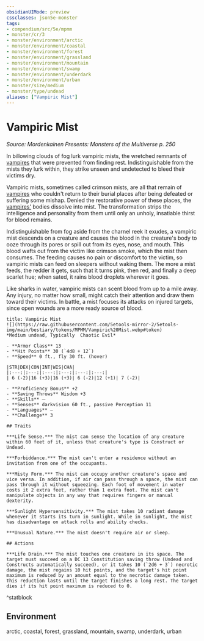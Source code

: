 ```yaml
---
obsidianUIMode: preview
cssclasses: json5e-monster
tags:
- compendium/src/5e/mpmm
- monster/cr/3
- monster/environment/arctic
- monster/environment/coastal
- monster/environment/forest
- monster/environment/grassland
- monster/environment/mountain
- monster/environment/swamp
- monster/environment/underdark
- monster/environment/urban
- monster/size/medium
- monster/type/undead
aliases: ["Vampiric Mist"]
---
```

# Vampiric Mist
*Source: Mordenkainen Presents: Monsters of the Multiverse p. 250*  

In billowing clouds of fog lurk vampiric mists, the wretched remnants of [vampires](compendium/bestiary/undead/vampire.md) that were prevented from finding rest. Indistinguishable from the mists they lurk within, they strike unseen and undetected to bleed their victims dry.

Vampiric mists, sometimes called crimson mists, are all that remain of [vampires](compendium/bestiary/undead/vampire.md) who couldn't return to their burial places after being defeated or suffering some mishap. Denied the restorative power of these places, the [vampires'](compendium/bestiary/undead/vampire.md) bodies dissolve into mist. The transformation strips the intelligence and personality from them until only an unholy, insatiable thirst for blood remains.

Indistinguishable from fog aside from the charnel reek it exudes, a vampiric mist descends on a creature and causes the blood in the creature's body to ooze through its pores or spill out from its eyes, nose, and mouth. This blood wafts out from the victim like crimson smoke, which the mist then consumes. The feeding causes no pain or discomfort to the victim, so vampiric mists can feed on sleepers without waking them. The more a mist feeds, the redder it gets, such that it turns pink, then red, and finally a deep scarlet hue; when sated, it rains blood droplets wherever it goes.

Like sharks in water, vampiric mists can scent blood from up to a mile away. Any injury, no matter how small, might catch their attention and draw them toward their victims. In battle, a mist focuses its attacks on injured targets, since open wounds are a more ready source of blood.

```ad-statblock
title: Vampiric Mist
![](https://raw.githubusercontent.com/5etools-mirror-2/5etools-img/main/bestiary/tokens/MPMM/Vampiric%20Mist.webp#token)
*Medium undead, Typically  Chaotic Evil*

- **Armor Class** 13 
- **Hit Points** 30 (`4d8 + 12`)
- **Speed** 0 ft., fly 30 ft. (hover)

|STR|DEX|CON|INT|WIS|CHA|
|:---:|:---:|:---:|:---:|:---:|:---:|
| 6 (-2)|16 (+3)|16 (+3)| 6 (-2)|12 (+1)| 7 (-2)|

- **Proficiency Bonus** +2
- **Saving Throws** Wisdom +3
- **Skills** ⏤
- **Senses** darkvision 60 ft., passive Perception 11
- **Languages** —
- **Challenge** 3

## Traits

***Life Sense.*** The mist can sense the location of any creature within 60 feet of it, unless that creature's type is Construct or Undead.

***Forbiddance.*** The mist can't enter a residence without an invitation from one of the occupants.

***Misty Form.*** The mist can occupy another creature's space and vice versa. In addition, if air can pass through a space, the mist can pass through it without squeezing. Each foot of movement in water costs it 2 extra feet, rather than 1 extra foot. The mist can't manipulate objects in any way that requires fingers or manual dexterity.

***Sunlight Hypersensitivity.*** The mist takes 10 radiant damage whenever it starts its turn in sunlight. While in sunlight, the mist has disadvantage on attack rolls and ability checks.

***Unusual Nature.*** The mist doesn't require air or sleep.

## Actions

***Life Drain.*** The mist touches one creature in its space. The target must succeed on a DC 13 Constitution saving throw (Undead and Constructs automatically succeed), or it takes 10 (`2d6 + 3`) necrotic damage, the mist regains 10 hit points, and the target's hit point maximum is reduced by an amount equal to the necrotic damage taken. This reduction lasts until the target finishes a long rest. The target dies if its hit point maximum is reduced to 0.
```
^statblock

## Environment

arctic, coastal, forest, grassland, mountain, swamp, underdark, urban